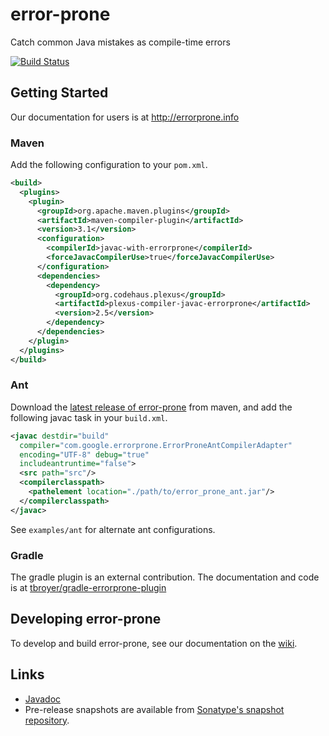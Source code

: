 # error-prone

Catch common Java mistakes as compile-time errors

[![Build Status](https://travis-ci.org/google/error-prone.svg?branch=master)](https://travis-ci.org/google/error-prone)

## Getting Started

Our documentation for users is at http://errorprone.info

### Maven

Add the following configuration to your `pom.xml`.

```xml
<build>
  <plugins>
    <plugin>
      <groupId>org.apache.maven.plugins</groupId>
      <artifactId>maven-compiler-plugin</artifactId>
      <version>3.1</version>
      <configuration>
        <compilerId>javac-with-errorprone</compilerId>
        <forceJavacCompilerUse>true</forceJavacCompilerUse>
      </configuration>
      <dependencies>
        <dependency>
          <groupId>org.codehaus.plexus</groupId>
          <artifactId>plexus-compiler-javac-errorprone</artifactId>
          <version>2.5</version>
        </dependency>
      </dependencies>
    </plugin>
  </plugins>
</build>
```

### Ant

Download the [latest release of error-prone](https://repo1.maven.org/maven2/com/google/errorprone/error_prone_ant)
from maven, and add the following javac task in your `build.xml`.

```xml
<javac destdir="build"
  compiler="com.google.errorprone.ErrorProneAntCompilerAdapter"
  encoding="UTF-8" debug="true"
  includeantruntime="false">
  <src path="src"/>
  <compilerclasspath>
    <pathelement location="./path/to/error_prone_ant.jar"/>
  </compilerclasspath>
</javac>
```

See `examples/ant` for alternate ant configurations.

### Gradle

The gradle plugin is an external contribution. The documentation and code is
at [tbroyer/gradle-errorprone-plugin](https://github.com/tbroyer/gradle-errorprone-plugin)


## Developing error-prone

To develop and build error-prone, see our documentation on the
[wiki](https://github.com/google/error-prone/wiki/For-Developers).

## Links

- [Javadoc](http://errorprone.info/api/latest/)
- Pre-release snapshots are available from [Sonatype's snapshot
  repository](https://oss.sonatype.org/content/repositories/snapshots/com/google/errorprone/).
